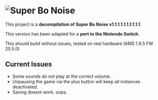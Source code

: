# ![Super Bo Noise](https://files.catbox.moe/hwr9hi.png)

This project is a **decompilation of Super Bo Noise v1.1.1.1.1.1.1.1.1.1**.  

This version has been adapted for a **port to the Nintendo Switch**.  

This should build without issues, tested on real hardware (AMS 1.9.5 FW 20.5.0)

## Current Issues

- Some sounds do not play at the correct volume.  
- Unpausing the game via the plus button will keep all instances deactivated.  
- Saving doesnt work. oops.  
 
